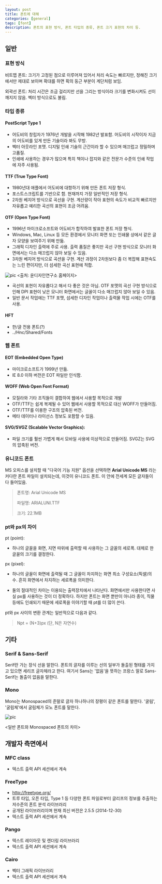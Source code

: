 ```yaml
---
layout: post
title: 폰트에 대해
categories: [general]
tags: [font]
description: 폰트의 표현 방식, 폰트 타입의 종류, 폰트 크기 표현의 차이 등.
---
```


## 일반
### 표현 방식

비트맵 폰트: 크기가 고정된 점으로 이루어져 있어서 처리 속도는 빠르지만, 정해진 크기에서만 제대로 보이며 확대를 하면 획의 둥근 부분이 계단처럼 보임.

외곽선 폰트: 처리 시간은 조금 걸리지만 선을 그리는 방식이라 크기를 변화시켜도 선이 깨지지 않음. 벡터 방식으로도 불림.

### 타입 종류
#### PostScript Type 1
- 어도비의 창립자가 1976년 개발을 시작해 1982년 발표함. 어도비의 시작이자 지금의 어도비를 있게 만든 기술이라 봐도 무방.
- 벡터 아웃라인 포맷. 디지털 인쇄 기술의 근간이라 할 수 있으며 매끄럽고 정밀하며 고품질.
- 인쇄에 사용하는 경우가 많으며 특히 책이나 잡지와 같은 전문가 수준의 인쇄 작업에 자주 사용됨.

#### TTF (True Type Font)
- 1980년대 애플에서 어도비에 대항하기 위해 만든 폰트 저장 형식.
- 포스트스크립트를 기반으로 함. 현재까지 가장 일반적인 저장 형식.
- 2차원 베지어 방식으로 곡선을 구현. 계산량이 작아 표현의 속도가 비교적 빠르지만 자유롭고 예리한 곡선의 표현이 조금 어려움.

#### OTF (Open Type Font)
- 1996년 마이크로소프트와 어도비가 합작하여 발표한 폰트 저장 형식.
- Windows, Mac, Linux 등 모든 환경에서 모니터 화면 또는 인쇄물 상에서 같은 글자 모양을 보여주기 위해 만듦.
- 그래픽 디자인 출력에 주로 사용. 출력 품질은 좋지만 곡선 구현 방식으로 모니터 화면에서는 다소 매끄럽지 않아 보일 수 있음.
- 3차원 베지어 방식으로 곡션을 구현. 계산 과정이 2차원보다 좀 더 복잡해 표현속도는 느린 편이지만, 더 섬세한 곡선 표현에 적합.

![pic](../../../../images/150519/otf_ttf.png "OTF & TTF")
<출처: 윤디자인연구소 홈페이지>

* 곡선의 표현이 자유롭다고 해서 다 좋은 것은 아님. OTF 포맷의 곡선 구현 방식으로 인해 DPI 표현이 낮은 모니터 화면에서는 글꼴이 다소 매끄럽지 않아 보일 수 있음.
* 일반 문서 작업에는 TTF 포맷, 섬세한 디자인 작업이나 출력물 작업 시에는 OTF를 사용.

#### HFT
- 한/글 전용 폰트(?)
- ../Hnc/Shared/Fonts

### 웹 폰트
#### EOT (Embedded Open Type)
- 마이크로소프트가 1999년 만듦.
- IE 8.0 이하 버전은 EOT 파일만 인식함.

#### WOFF (Web Open Font Format)
- 모질라와 기타 조직들이 결합하여 웹에서 사용할 목적으로 개발
- OTF/TTF는 쉽게 복제될 수 있어 웹에서 사용할 목적으로 대신 WOFF가 만들어짐.
- OTF/TTF를 이용한 구조의 압축된 버전.
- 메타 데이터나 라이선스 정보도 포함할 수 있음.

#### SVG/SVGZ (Scalable Vector Graphics):
- 파일 크기를 훨씬 가볍게 해서 모바일 사용에 이상적으로 만들어짐. SVGZ는 SVG의 압축된 버전.

### 유니코드 폰트
MS 오피스를 설치할 때 "다국어 기능 지원" 옵션을 선택하면 __Arial Unicode MS__ 라는 커다란 폰트 파일이 설치되는데, 이것이 유니코드 폰트. 이 안에 전세계 모든 글자들이 다 들어있음.

> 폰트명: Arial Unicode MS
>
> 파일명: ARIALUNI.TTF
>
> 크기: 22.1MB

### pt와 px의 차이

pt (point):

- 하나의 글꼴을 화면, 지면 따위에 출력할 때 사용하는 그 글꼴의 세로폭. 대체로 한 글꼴의 크기를 결정한다.

px (pixel):

- 하나의 글꼴이 화면에 출력될 때 그 글꼴이 차지하는 화면 최소 구성요소(픽셀)의 수. 흔히 화면에서 차지하는 세로폭을 의미한다.

* 둘의 절대적인 차이는 이용되는 출력장치에서 나타난다. 화면에서만 사용한다면 사실 px를 사용하는 것이 더 정확하다. 하지만 폰트는 화면 뿐만이 아니라 종이, 직물 등에도 인쇄되기 때문에 세로폭을 이야기할 때 pt를 더 많이 쓴다. 

pt와 px 사이의 변환 관계는 일반적으로 다음과 같다.

> Npt = (N+3)px (단, N은 자연수)

## 기타
### Serif & Sans-Serif
Serif란 가는 장식 선을 말한다. 폰트의 글자를 이루는 선의 일부가 돌출된 형태를 가지고 있으면 세리프 글자체라고 한다. 여기서 Sans는 '없음'을 뜻하는 프랑스 말로 Sans-Serif는 돌출이 없음을 말한다.


### Mono
Mono는 Monospaced의 준말로 글자 하나하나의 장평이 같은 폰트를 말한다. '굴림', '굴림체'에서 굴림체가 모노 폰트를 말한다. 

![pic](../../../../images/150519/serif.png "serif")

<일반 폰트와 Monospaced 폰트의 차이>

## 개발자 측면에서
### MFC class
- 텍스트 출력 API 세션에서 계속

### FreeType
- http://freetype.org/ 
- 트루 타입, 오픈 타입, Type 1 등 다양한 폰트 파일로부터 글리프의 정보를 추출하는 저수준의 폰트 분석 라이브러리
- 공개된 라이브러리이며 현재 최신 버전은 2.5.5 (2014-12-30)
- 텍스트 출력 API 세션에서 계속

### Pango
- 텍스트 레이아웃 및 렌더링 라이브러리
- 텍스트 출력 API 세션에서 계속

### Cairo
- 벡터 그래픽 라이브러리
- 텍스트 출력 API 세션에서 계속


